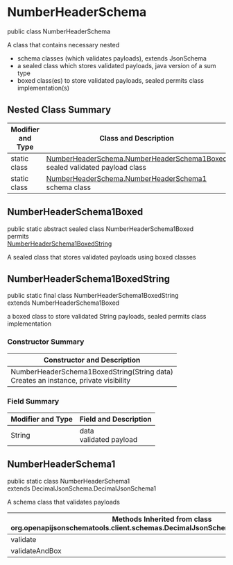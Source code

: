 # NumberHeaderSchema
public class NumberHeaderSchema

A class that contains necessary nested
- schema classes (which validates payloads), extends JsonSchema
- a sealed class which stores validated payloads, java version of a sum type
- boxed class(es) to store validated payloads, sealed permits class implementation(s)

## Nested Class Summary
| Modifier and Type | Class and Description |
| ----------------- | ---------------------- |
| static class | [NumberHeaderSchema.NumberHeaderSchema1Boxed](#numberheaderschema1boxed)<br> sealed validated payload class |
| static class | [NumberHeaderSchema.NumberHeaderSchema1](#numberheaderschema1)<br> schema class |

## NumberHeaderSchema1Boxed
public static abstract sealed class NumberHeaderSchema1Boxed<br>
permits<br>
[NumberHeaderSchema1BoxedString](#numberheaderschema1boxedstring)

A sealed class that stores validated payloads using boxed classes

## NumberHeaderSchema1BoxedString
public static final class NumberHeaderSchema1BoxedString<br>
extends NumberHeaderSchema1Boxed

a boxed class to store validated String payloads, sealed permits class implementation

### Constructor Summary
| Constructor and Description |
| --------------------------- |
| NumberHeaderSchema1BoxedString(String data)<br>Creates an instance, private visibility |

### Field Summary
| Modifier and Type | Field and Description |
| ----------------- | ---------------------- |
| String | data<br>validated payload |

## NumberHeaderSchema1
public static class NumberHeaderSchema1<br>
extends DecimalJsonSchema.DecimalJsonSchema1

A schema class that validates payloads

| Methods Inherited from class org.openapijsonschematools.client.schemas.DecimalJsonSchema.DecimalJsonSchema1 |
| ------------------------------------------------------------------ |
| validate                                                           |
| validateAndBox                                                     |
